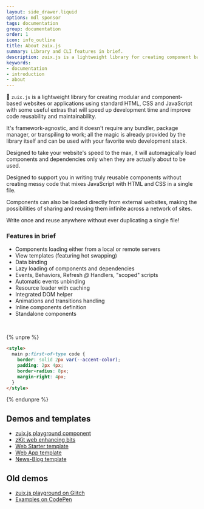 ```yaml
---
layout: side_drawer.liquid
options: mdl sponsor
tags: documentation
group: documentation
order: 1
icon: info_outline
title: About zuix.js
summary: Library and CLI features in brief.
description: zuix.js is a lightweight library for creating component based websites and applications by using standard HTML, CSS and JavaScript.
keywords:
- documentation
- introduction
- about
---
```


🐝 `zuix.js` is a lightweight library for creating modular and component-based websites or applications
using standard HTML, CSS and JavaScript with some useful extras that will speed up development time
and improve code reusability and maintainability.

It's framework-agnostic, and it doesn't require any bundler, package manager, or transpiling to work; all the
magic is already provided by the library itself and can be used with your favorite web development stack.

Designed to take your website's speed to the max, it will automagically load components and dependencies
only when they are actually about to be used.

Designed to support you in writing truly reusable components without creating messy code that mixes
JavaScript with HTML and CSS in a single file.  

Components can also be loaded directly from external websites, making the possibilities of sharing and reusing them
infinite across a network of sites.  

Write once and reuse anywhere without ever duplicating a single file!


### Features in brief

- Components loading either from a local or remote servers
- View templates (featuring hot swapping)
- Data binding
- Lazy loading of components and dependencies
- Events, Behaviors, Refresh *@* Handlers, "scoped" scripts
- Automatic events unbinding
- Resource loader with caching
- Integrated DOM helper
- Animations and transitions handling
- Inline components definition
- Standalone components


<a id="zuix-cli"></a>
&nbsp;


{% unpre %}
```html
<style>
  main p:first-of-type code {
    border: solid 2px var(--accent-color);
    padding: 2px 4px;
    border-radius: 8px;
    margin-right: 4px;
  }
</style>
```
{% endunpre %}


## Demos and templates

- [zuix.js playground component](/playground)
- [zKit web enhancing bits](https://zuixjs.github.io/zkit/)
- [Web Starter template](https://zuixjs.github.io/zuix-web-starter/)
- [Web App template](https://zuixjs.github.io/web-app/)
- [News-Blog template](https://zuixjs.github.io/news-blog/)


## Old demos

- [zuix.js playground on Glitch](https://glitch.com/@genemars)
- [Examples on CodePen](https://codepen.io/genielabs)
